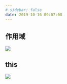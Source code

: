 ```yaml
---
# sidebar: false
date: 2019-10-16 09:07:08
---
```


## 作用域

![](https://gitee.com/alvin0216/cdn/raw/master/img/javascript/scope.jpg)

## this

![](https://gitee.com/alvin0216/cdn/raw/master/img/javascript/this.jpg)
